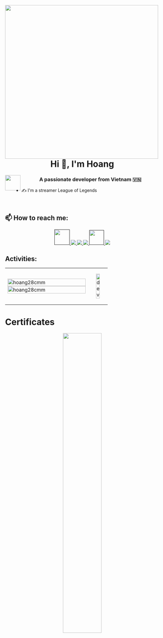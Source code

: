 <img align="left" width="500" src="https://static.wikia.nocookie.net/nyancat/images/5/59/Americ-NYAN.gif/revision/latest?cb=20221202232349">
<h1 align="center">Hi 👋, I'm Hoang</h1> 
<img align="left" width="50" src="https://media.tenor.com/ugw8PESrI7sAAAAC/shiba-dog-jump.gif">
<p align="center">
   <h3 align="center">A passionate developer from Vietnam 🇻🇳 </h3>
</p>

- ✍ I'm a streamer League of Legends

<br />

## 📫 How to reach me:




<p align="center">
  <a href="" target="_blank">
    <img src="https://raw.githubusercontent.com/rahuldkjain/github-profile-readme-generator/master/src/images/icons/Social/discord.svg"/height="50" width="50">
  </a>
  <a href="https://www.facebook.com/hoanglu10574/" alt="Facebook">
    <img src="https://img.icons8.com/fluent/48/000000/facebook-new.png" target="_blank" />
  </a> 
  <a href="https://www.facebook.com/gaming/HoangKhuyetTV" alt="Facebook">
    <img src="https://img.icons8.com/color/1x/facebook-gaming.png"/>
  </a> 
   <a href="https://www.youtube.com/channel/UCU8o4JFCjQ48N5j5DrQc1eQ" alt="Youtube channel" target="_blank" >
    <img src="https://img.icons8.com/fluent/48/000000/youtube-play.png"/>
  </a>
  <a href="" alt="https://www.youtube.com/channel/UCU8o4JFCjQ48N5j5DrQc1eQ" target="_blank" >
    <img src="https://img.icons8.com/color/1x/tiktok.png"width="48" height="48"/>
  </a>
  <a href="" alt="Email">
    <img src="https://img.icons8.com/fluent/48/000000/mailing.png"/>
  </a>
</p>

</p>

## Activities:

<table style="width:100%;">
  <tr>
    <td>
      <img src="https://github-readme-stats.vercel.app/api/top-langs/?username=hoang28cmm&bg_color=FFFFFF00&text_color=179fa3&layout=compact&hide=CSS&langs_count=10&custom_title=Top%20ngôn%20ngữ%20được%20dùng" alt="hoang28cmm" width="100%"/>
      <img src="https://github-readme-stats.vercel.app/api?username=hoang28cmm&bg_color=FFFFFF00&text_color=179fa3&show_icons=true&count_private=true&include_all_commits=true&custom_title=Hoạt%20động%20trên%20Github" alt="hoang28cmm" width="100%"/>
    </td>
    <td>
      <p align="center"> 
        <img src="https://64.media.tumblr.com/bd19aa31ca396c82f44aa935d040ae2c/a418aa8df5431e23-e4/s1280x1920/21a0fd920d6234b00dce5607cf108dd39d98b855.gif" alt="dev" width=50%/>
   </p>
    </td>
  </tr>
</table>

# Certificates
<td>
  <p align="center"> 
    <img src="https://cutewallpaper.org/26/aesthetic-bedroom-gif-wallpaper/pin-by-%D0%BC%D1%8D%D1%80%D0%B8-on-%D0%BA%D0%B0%D1%80%D1%82%D0%B8%D0%BD%D0%BA%D0%B8-anime-pixel-art-pixel-art-background-animation-artwork.gif" width=50% style="border-radius: 20px 20px 20px 20px;"/>
  </p>
</td>

                                                                                                                  
